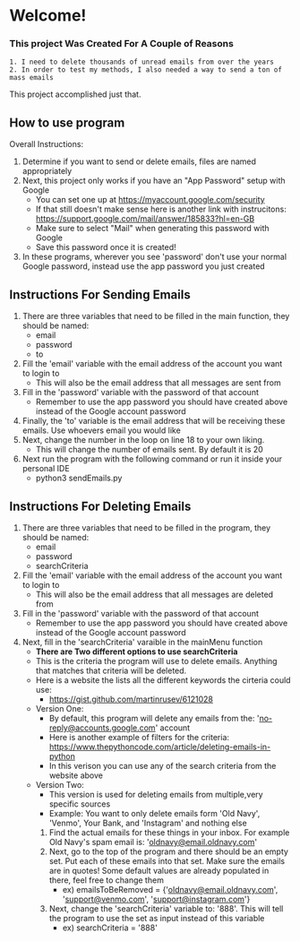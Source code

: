 # Welcome!

### This project Was Created For A Couple of Reasons 
    1. I need to delete thousands of unread emails from over the years
    2. In order to test my methods, I also needed a way to send a ton of mass emails

This project accomplished just that.

## How to use program
Overall Instructions:
1. Determine if you want to send or delete emails, files are named appropriately
2. Next, this project only works if you have an "App Password" setup with Google
    * You can set one up at https://myaccount.google.com/security
    * If that still doesn't make sense here is another link with instrucitons: https://support.google.com/mail/answer/185833?hl=en-GB
    * Make sure to select "Mail" when generating this password with Google
    * Save this password once it is created!
3. In these programs, wherever you see 'password' don't use your normal Google password, instead use the app password you just created

## Instructions For Sending Emails
1. There are three variables that need to be filled in the main function, they should be named:
    * email
    * password
    * to   
2. Fill the 'email' variable with the email address of the account you want to login to
    * This will also be the email address that all messages are sent from   
3. Fill in the 'password' variable with the password of that account
    * Remember to use the app password you should have created above instead of the Google account password 
4. Finally, the 'to' variable is the email address that will be receiving these emails. Use whoevers email you would like 
5. Next, change the number in the loop on line 18 to your own liking. 
    * This will change the number of emails sent. By default it is 20
4. Next run the program with the following command or run it inside your personal IDE
    * python3 sendEmails.py

## Instructions For Deleting Emails
1. There are three variables that need to be filled in the program, they should be named:
    * email
    * password
    * searchCriteria
2. Fill the 'email' variable with the email address of the account you want to login to
    * This will also be the email address that all messages are deleted from
3. Fill in the 'password' variable with the password of that account
    * Remember to use the app password you should have created above instead of the Google account password
4. Next, fill in the 'searchCriteria' varaible in the mainMenu function
    * **There are Two different options to use searchCriteria**
    * This is the criteria the program will use to delete emails. Anything that matches that criteria will be deleted.
    * Here is a website the lists all the different keywords the cirteria could use:
        * https://gist.github.com/martinrusev/6121028
    * Version One: 
        * By default, this program will delete any emails from the: 'no-reply@accounts.google.com' account
        * Here is another example of filters for the criteria: https://www.thepythoncode.com/article/deleting-emails-in-python
        * In this verison you can use any of the search criteria from the website above
    * Version Two:
        * This version is used for deleting emails from multiple,very specific sources
        * Example: You want to only delete emails form 'Old Navy', 'Venmo', Your Bank, and 'Instagram' and nothing else 
        1. Find the actual emails for these things in your inbox. For example Old Navy's spam email is: 'oldnavy@email.oldnavy.com'
        2. Next, go to the top of the program and there should be an empty set. Put each of these emails into that set. Make sure the emails are in quotes! Some default values are already populated in there, feel free to change them
            * ex) emailsToBeRemoved = {'oldnavy@email.oldnavy.com', 'support@venmo.com', 'support@instagram.com'} 
        3. Next, change the 'searchCriteria' variable to: '888'. This will tell the program to use the set as input instead of this variable
            * ex) searchCriteria = '888'
